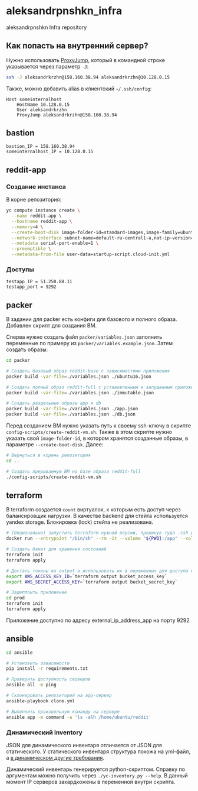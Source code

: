 # aleksandrpnshkn_infra
aleksandrpnshkn Infra repository

## Как попасть на внутренний сервер?
Нужно использовать [ProxyJump](https://en.wikibooks.org/wiki/OpenSSH/Cookbook/Proxies_and_Jump_Hosts#Jump_Hosts_--_Passing_Through_a_Gateway_or_Two), который в командной строке указывается через параметр `-J`:
```bash
ssh -J aleksandrkrzhn@158.160.38.94 aleksandrkrzhn@10.128.0.15
```

Также, можно добавить alias в клиентский `~/.ssh/config`:
```
Host someinternalhost
	HostName 10.128.0.15
	User aleksandrkrzhn
	ProxyJump aleksandrkrzhn@158.160.38.94
```

## bastion
```
bastion_IP = 158.160.38.94
someinternalhost_IP = 10.128.0.15
```

## reddit-app
### Создание инстанса
В корне репозитория:
```bash
yc compute instance create \
  --name reddit-app \
  --hostname reddit-app \
  --memory=4 \
  --create-boot-disk image-folder-id=standard-images,image-family=ubuntu-1604-lts,size=10GB \
  --network-interface subnet-name=default-ru-central1-a,nat-ip-version=ipv4 \
  --metadata serial-port-enable=1 \
  --preemptible \
  --metadata-from-file user-data=startup-script.cloud-init.yml
```

### Доступы
```
testapp_IP = 51.250.88.11
testapp_port = 9292
```

## packer
В задании для packer есть конфиги для базового и полного образа. Добавлен скрипт для создания ВМ.

Сперва нужно создать файл `packer/variables.json` заполнить переменные по примеру из `packer/variables.example.json`.
Затем создать образы:
```bash
cd packer

# Создать базовый образ reddit-base с зависимостями приложения
packer build -var-file=./variables.json ./ubuntu16.json

# Создать полный образ reddit-full с установленным и запущенным приложением
packer build -var-file=./variables.json ./immutable.json

# Создать раздельные образы app и db
packer build -var-file=./variables.json ./app.json
packer build -var-file=./variables.json ./db.json
```

Перед созданием ВМ нужно указать путь к своему ssh-ключу в скрипте `config-scripts/create-reddit-vm.sh`.
Также в этом скрипте нужно указать свой `image-folder-id`, в котором хранятся созданные образы, в параметре `--create-boot-disk`.
Далее:
```bash
# Вернуться в корень репозитория
cd ..

# Создать прерываемую ВМ на базе образа reddit-full
./config-scripts/create-reddit-vm.sh
```

## terraform
В terraform создается `count` виртуалок, к которым есть доступ через балансировщик нагрузки.
В качестве backend для стейта используется yandex storage. Блокировка (lock) стейта не реализована.
```bash
# (Опционально) запустить terraform нужной версии, прокинув туда .ssh для связи с yandex cloud. Контейнер удалится сам после exit
docker run --entrypoint "/bin/sh" --rm -it --volume "${PWD}:/app" --volume "${HOME}/.ssh:/root/.ssh" --workdir /app/terraform hashicorp/terraform:0.12.31

# Создать бакет для хранения состояний
terraform init
terraform apply

# Достать токены из output и использовать их в переменных для доступа к созданному бакету в дальнейшей работе
export AWS_ACCESS_KEY_ID=`terraform output bucket_access_key`
export AWS_SECRET_ACCESS_KEY=`terraform output bucket_secret_key`

# Задеплоить приложение
cd prod
terraform init
terraform apply
```
Приложение доступно по адресу external_ip_address_app на порту 9292

## ansible
```bash
cd ansible

# Установить зависимости
pip install -r requirements.txt

# Проверить доступность серверов
ansible all -m ping

# Склонировать репозиторий на app-сервер
ansible-playbook clone.yml

# Выполнить произвольную команду на сервере
ansible app -m command -a 'ls -alh /home/ubuntu/reddit'
```
### Динамический inventory
JSON для динамического инвентаря отличается от JSON для статического.
У статического инвентаря структура похожа на yml-файл, а [в динамическом другие требования](https://docs.ansible.com/ansible/latest/dev_guide/developing_inventory.html#tuning-the-external-inventory-script).

Динамический инвентарь генерируется python-скриптом.
Справку по аргументам можно получить через `./yc-inventory.py --help`.
В данный момент IP серверов захардкожены в переменной внутри скрипта.
